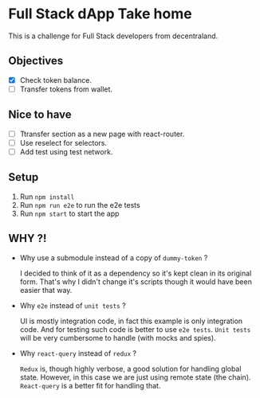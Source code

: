 # Full Stack dApp Take home

This is a challenge for Full Stack developers from decentraland.

## Objectives

- [x] Check token balance.
- [ ] Transfer tokens from wallet.

## Nice to have

- [ ] Ttransfer section as a new page with react-router.
- [ ] Use reselect for selectors.
- [ ] Add test using test network.

## Setup

1. Run `npm install`
2. Run `npm run e2e` to run the e2e tests
3. Run `npm start` to start the app

## WHY ?!

- Why use a submodule instead of a copy of `dummy-token` ?

  I decided to think of it as a dependency so it's kept clean in its original form. That's why I didn't change it's scripts though it would have been easier that way.

- Why `e2e` instead of `unit tests` ?

  UI is mostly integration code, in fact this example is only integration code. And for testing such code is better to use `e2e tests`. `Unit tests` will be very cumbersome to handle (with mocks and spies).

- Why `react-query` instead of `redux` ?

  `Redux` is, though highly verbose, a good solution for handling global state. However, in this case we are just using remote state (the chain). `React-query` is a better fit for handling that.
